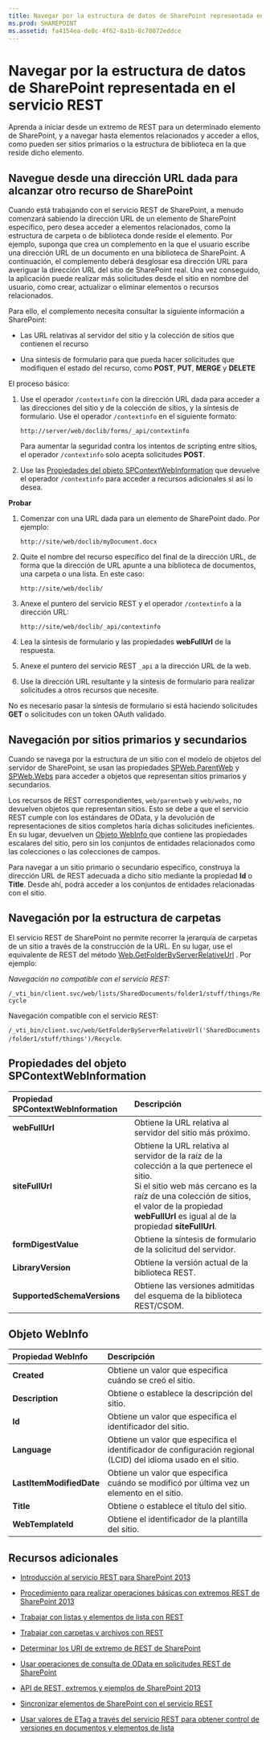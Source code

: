 ```yaml
---
title: Navegar por la estructura de datos de SharePoint representada en el servicio REST
ms.prod: SHAREPOINT
ms.assetid: fa4154ea-de8c-4f62-8a1b-8c70072eddce
---
```



# Navegar por la estructura de datos de SharePoint representada en el servicio REST
Aprenda a iniciar desde un extremo de REST para un determinado elemento de SharePoint, y a navegar hasta elementos relacionados y acceder a ellos, como pueden ser sitios primarios o la estructura de biblioteca en la que reside dicho elemento. 
## Navegue desde una dirección URL dada para alcanzar otro recurso de SharePoint

Cuando está trabajando con el servicio REST de SharePoint, a menudo comenzará sabiendo la dirección URL de un elemento de SharePoint específico, pero desea acceder a elementos relacionados, como la estructura de carpeta o de biblioteca donde reside el elemento. Por ejemplo, suponga que crea un complemento en la que el usuario escribe una dirección URL de un documento en una biblioteca de SharePoint. A continuación, el complemento deberá desglosar esa dirección URL para averiguar la dirección URL del sitio de SharePoint real. Una vez conseguido, la aplicación puede realizar más solicitudes desde el sitio en nombre del usuario, como crear, actualizar o eliminar elementos o recursos relacionados. 



Para ello, el complemento necesita consultar la siguiente información a SharePoint:




- Las URL relativas al servidor del sitio y la colección de sitios que contienen el recurso


- Una síntesis de formulario para que pueda hacer solicitudes que modifiquen el estado del recurso, como **POST**, **PUT**, **MERGE** y **DELETE**


El proceso básico:




1. Use el operador  `/contextinfo` con la dirección URL dada para acceder a las direcciones del sitio y de la colección de sitios, y la síntesis de formulario. Use el operador `/contextinfo` en el siguiente formato:

     `http://server/web/doclib/forms/_api/contextinfo`

    Para aumentar la seguridad contra los intentos de scripting entre sitios, el operador  `/contextinfo` solo acepta solicitudes **POST**.


2. Use las  [Propiedades del objeto SPContextWebInformation](#bk_props) que devuelve el operador `/contextinfo` para acceder a recursos adicionales si así lo desea.


 **Probar**




1. Comenzar con una URL dada para un elemento de SharePoint dado. Por ejemplo:

     `http://site/web/doclib/myDocument.docx`


2. Quite el nombre del recurso específico del final de la dirección URL, de forma que la dirección de URL apunte a una biblioteca de documentos, una carpeta o una lista. En este caso:

     `http://site/web/doclib/`


3. Anexe el puntero del servicio REST y el operador  `/contextinfo` a la dirección URL:

     `http://site/web/doclib/_api/contextinfo`


4. Lea la síntesis de formulario y las propiedades **webFullUrl** de la respuesta.


5. Anexe el puntero del servicio REST  `_api` a la dirección URL de la web.


6. Use la dirección URL resultante y la síntesis de formulario para realizar solicitudes a otros recursos que necesite.


No es necesario pasar la síntesis de formulario si está haciendo solicitudes **GET** o solicitudes con un token OAuth validado.




## Navegación por sitios primarios y secundarios
<a name="bk_sites"> </a>

Cuando se navega por la estructura de un sitio con el modelo de objetos del servidor de SharePoint, se usan las propiedades  [SPWeb.ParentWeb](https://msdn.microsoft.com/library/Microsoft.SharePoint.SPWeb.ParentWeb.aspx) y [SPWeb.Webs](https://msdn.microsoft.com/library/Microsoft.SharePoint.SPWeb.Webs.aspx) para acceder a objetos que representan sitios primarios y secundarios.



Los recursos de REST correspondientes,  `web/parentweb` y `web/webs`, no devuelven objetos que representan sitios. Esto se debe a que el servicio REST cumple con los estándares de OData, y la devolución de representaciones de sitios completos haría dichas solicitudes ineficientes. En su lugar, devuelven un  [Objeto WebInfo ](#bk_webinfo) que contiene las propiedades escalares del sitio, pero sin los conjuntos de entidades relacionados como las colecciones o las colecciones de campos.



Para navegar a un sitio primario o secundario específico, construya la dirección URL de REST adecuada a dicho sitio mediante la propiedad **Id** o **Title**. Desde ahí, podrá acceder a los conjuntos de entidades relacionadas con el sitio.




## Navegación por la estructura de carpetas
<a name="bk_folders"> </a>

El servicio REST de SharePoint no permite recorrer la jerarquía de carpetas de un sitio a través de la construcción de la URL. En su lugar, use el equivalente de REST del método  [Web.GetFolderByServerRelativeUrl](https://msdn.microsoft.com/library/Microsoft.SharePoint.Client.Web.GetFolderByServerRelativeUrl.aspx) . Por ejemplo:



 *Navegación no compatible con el servicio REST:* 



 `/_vti_bin/client.svc/web/lists/SharedDocuments/folder1/stuff/things/Recycle`



Navegación compatible con el servicio REST: 



 `/_vti_bin/client.svc/web/GetFolderByServerRelativeUrl('SharedDocuments/folder1/stuff/things')/Recycle`.




## Propiedades del objeto SPContextWebInformation
<a name="bk_props"> </a>



|**Propiedad SPContextWebInformation**|**Descripción**|
|:-----|:-----|
|**webFullUrl** <br/> |Obtiene la URL relativa al servidor del sitio más próximo.  <br/> |
|**siteFullUrl** <br/> |Obtiene la URL relativa al servidor de la raíz de la colección a la que pertenece el sitio.  <br/> Si el sitio web más cercano es la raíz de una colección de sitios, el valor de la propiedad **webFullUrl** es igual al de la propiedad **siteFullUrl**.  <br/> |
|**formDigestValue** <br/> |Obtiene la síntesis de formulario de la solicitud del servidor.  <br/> |
|**LibraryVersion** <br/> |Obtiene la versión actual de la biblioteca REST.  <br/> |
|**SupportedSchemaVersions** <br/> |Obtiene las versiones admitidas del esquema de la biblioteca REST/CSOM.  <br/> |
 

## Objeto WebInfo
<a name="bk_webinfo"> </a>



|**Propiedad WebInfo**|**Descripción**|
|:-----|:-----|
|**Created** <br/> |Obtiene un valor que especifica cuándo se creó el sitio.  <br/> |
|**Description** <br/> |Obtiene o establece la descripción del sitio.  <br/> |
|**Id** <br/> |Obtiene un valor que especifica el identificador del sitio.  <br/> |
|**Language** <br/> |Obtiene un valor que especifica el identificador de configuración regional (LCID) del idioma usado en el sitio.  <br/> |
|**LastItemModifiedDate** <br/> |Obtiene un valor que especifica cuándo se modificó por última vez un elemento en el sitio.  <br/> |
|**Title** <br/> |Obtiene o establece el título del sitio.  <br/> |
|**WebTemplateId** <br/> |Obtiene el identificador de la plantilla del sitio.  <br/> |
 

## Recursos adicionales
<a name="bk_addresources"> </a>


-  [Introducción al servicio REST para SharePoint 2013](get-to-know-the-sharepoint-2013-rest-service.md)


-  [Procedimiento para realizar operaciones básicas con extremos REST de SharePoint 2013](complete-basic-operations-using-sharepoint-2013-rest-endpoints.md)


-  [Trabajar con listas y elementos de lista con REST](working-with-lists-and-list-items-with-rest.md)


-  [Trabajar con carpetas y archivos con REST](working-with-folders-and-files-with-rest.md)


-  [Determinar los URI de extremo de REST de SharePoint](determine-sharepoint-rest-service-endpoint-uris.md)


-  [Usar operaciones de consulta de OData en solicitudes REST de SharePoint](use-odata-query-operations-in-sharepoint-rest-requests.md)


-  [API de REST, extremos y ejemplos de SharePoint 2013](02128c70-9d27-4388-9374-a11bce68fdb8.md)


-  [Sincronizar elementos de SharePoint con el servicio REST](synchronize-sharepoint-items-using-the-rest-service.md)


-  [Usar valores de ETag a través del servicio REST para obtener control de versiones en documentos y elementos de lista](5f7e0579-46b7-44ab-b3b4-cdbc622dcd98.md)







